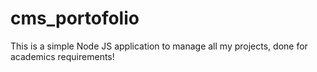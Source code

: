 # cms_portofolio
This is a simple Node JS application to manage all my projects, done for academics requirements!
